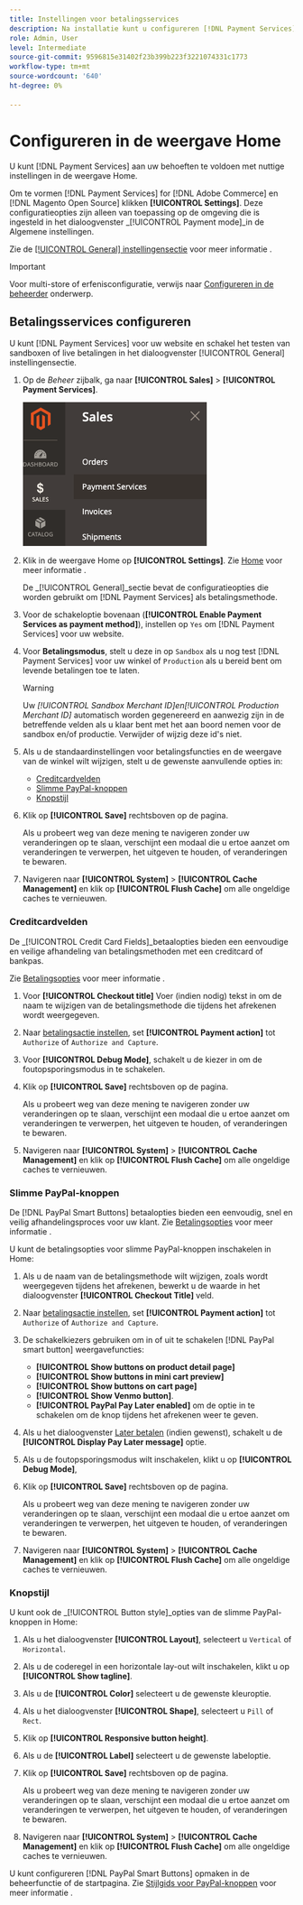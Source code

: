 ```yaml
---
title: Instellingen voor betalingsservices
description: Na installatie kunt u configureren [!DNL Payment Services] in het startpunt.
role: Admin, User
level: Intermediate
source-git-commit: 9596815e31402f23b399b223f3221074331c1773
workflow-type: tm+mt
source-wordcount: '640'
ht-degree: 0%

---
```


# Configureren in de weergave Home

U kunt [!DNL Payment Services] aan uw behoeften te voldoen met nuttige instellingen in de weergave Home.

Om te vormen [!DNL Payment Services] for [!DNL Adobe Commerce] en [!DNL Magento Open Source] klikken **[!UICONTROL Settings]**. Deze configuratieopties zijn alleen van toepassing op de omgeving die is ingesteld in het dialoogvenster _[!UICONTROL Payment mode]_in de Algemene instellingen.

Zie de [[!UICONTROL General] instellingensectie](#general-settings) voor meer informatie .

>[!IMPORTANT]
>
> Voor multi-store of erfenisconfiguratie, verwijs naar [Configureren in de beheerder](configure-admin.md) onderwerp.

## Betalingsservices configureren

U kunt [!DNL Payment Services] voor uw website en schakel het testen van sandboxen of live betalingen in het dialoogvenster [!UICONTROL General] instellingensectie.

1. Op de _Beheer_ zijbalk, ga naar **[!UICONTROL Sales]** > **[!UICONTROL Payment Services]**.

   ![Startweergave](assets/payment-services-menu-small.png)

1. Klik in de weergave Home op **[!UICONTROL Settings]**. Zie [Home](payments-home.md) voor meer informatie .

   De _[!UICONTROL General]_sectie bevat de configuratieopties die worden gebruikt om [!DNL Payment Services] als betalingsmethode.

1. Voor de schakeloptie bovenaan (**[!UICONTROL Enable Payment Services as payment method]**), instellen op `Yes` om [!DNL Payment Services] voor uw website.

1. Voor **Betalingsmodus**, stelt u deze in op `Sandbox` als u nog test [!DNL Payment Services] voor uw winkel of `Production` als u bereid bent om levende betalingen toe te laten.

   >[!WARNING]
   >
   >Uw _[!UICONTROL Sandbox Merchant ID]_en_[!UICONTROL Production Merchant ID]_ automatisch worden gegenereerd en aanwezig zijn in de betreffende velden als u klaar bent met het aan boord nemen voor de sandbox en/of productie. Verwijder of wijzig deze id&#39;s niet.

1. Als u de standaardinstellingen voor betalingsfuncties en de weergave van de winkel wilt wijzigen, stelt u de gewenste aanvullende opties in:

   - [Creditcardvelden](#credit-card-fields)
   - [Slimme PayPal-knoppen](#paypal-smart-buttons)
   - [Knopstijl](#button-style)

1. Klik op **[!UICONTROL Save]** rechtsboven op de pagina.

   Als u probeert weg van deze mening te navigeren zonder uw veranderingen op te slaan, verschijnt een modaal die u ertoe aanzet om veranderingen te verwerpen, het uitgeven te houden, of veranderingen te bewaren.

1. Navigeren naar **[!UICONTROL System]** > **[!UICONTROL Cache Management]** en klik op **[!UICONTROL Flush Cache]** om alle ongeldige caches te vernieuwen.

### Creditcardvelden

De _[!UICONTROL Credit Card Fields]_betaalopties bieden een eenvoudige en veilige afhandeling van betalingsmethoden met een creditcard of bankpas.

Zie [Betalingsopties](payments-options.md#paypal-smart-buttons) voor meer informatie .

1. Voor **[!UICONTROL Checkout title]** Voer (indien nodig) tekst in om de naam te wijzigen van de betalingsmethode die tijdens het afrekenen wordt weergegeven.
1. Naar [betalingsactie instellen](production.md#set-payment-services-as-payment-method), set **[!UICONTROL Payment action]** tot `Authorize` of `Authorize and Capture`.
1. Voor **[!UICONTROL Debug Mode]**, schakelt u de kiezer in om de foutopsporingsmodus in te schakelen.
1. Klik op **[!UICONTROL Save]** rechtsboven op de pagina.

   Als u probeert weg van deze mening te navigeren zonder uw veranderingen op te slaan, verschijnt een modaal die u ertoe aanzet om veranderingen te verwerpen, het uitgeven te houden, of veranderingen te bewaren.

1. Navigeren naar **[!UICONTROL System]** > **[!UICONTROL Cache Management]** en klik op **[!UICONTROL Flush Cache]** om alle ongeldige caches te vernieuwen.

### Slimme PayPal-knoppen

De [!DNL PayPal Smart Buttons] betaalopties bieden een eenvoudig, snel en veilig afhandelingsproces voor uw klant. Zie [Betalingsopties](payments-options.md#paypal-smart-buttons) voor meer informatie .

U kunt de betalingsopties voor slimme PayPal-knoppen inschakelen in Home:

1. Als u de naam van de betalingsmethode wilt wijzigen, zoals wordt weergegeven tijdens het afrekenen, bewerkt u de waarde in het dialoogvenster **[!UICONTROL Checkout Title]** veld.
1. Naar [betalingsactie instellen](production.md#set-payment-services-as-payment-method), set **[!UICONTROL Payment action]** tot `Authorize` of `Authorize and Capture`.
1. De schakelkiezers gebruiken om in of uit te schakelen [!DNL PayPal smart button] weergavefuncties:
   - **[!UICONTROL Show buttons on product detail page]**
   - **[!UICONTROL Show buttons in mini cart preview]**
   - **[!UICONTROL Show buttons on cart page]**
   - **[!UICONTROL Show Venmo button]**.
   - **[!UICONTROL PayPal Pay Later enabled]** om de optie in te schakelen om de knop tijdens het afrekenen weer te geven.

1. Als u het dialoogvenster [Later betalen](payments-options.md#pay-later-button) (indien gewenst), schakelt u de **[!UICONTROL Display Pay Later message]** optie.
1. Als u de foutopsporingsmodus wilt inschakelen, klikt u op **[!UICONTROL Debug Mode]**,
1. Klik op **[!UICONTROL Save]** rechtsboven op de pagina.

   Als u probeert weg van deze mening te navigeren zonder uw veranderingen op te slaan, verschijnt een modaal die u ertoe aanzet om veranderingen te verwerpen, het uitgeven te houden, of veranderingen te bewaren.

1. Navigeren naar **[!UICONTROL System]** > **[!UICONTROL Cache Management]** en klik op **[!UICONTROL Flush Cache]** om alle ongeldige caches te vernieuwen.

### Knopstijl

U kunt ook de _[!UICONTROL Button style]_opties van de slimme PayPal-knoppen in Home:

1. Als u het dialoogvenster **[!UICONTROL Layout]**, selecteert u `Vertical` of `Horizontal`.
1. Als u de coderegel in een horizontale lay-out wilt inschakelen, klikt u op **[!UICONTROL Show tagline]**.
1. Als u de **[!UICONTROL Color]** selecteert u de gewenste kleuroptie.
1. Als u het dialoogvenster **[!UICONTROL Shape]**, selecteert u `Pill` of `Rect`.
1. Klik op **[!UICONTROL Responsive button height]**.
1. Als u de **[!UICONTROL Label]** selecteert u de gewenste labeloptie.
1. Klik op **[!UICONTROL Save]** rechtsboven op de pagina.

   Als u probeert weg van deze mening te navigeren zonder uw veranderingen op te slaan, verschijnt een modaal die u ertoe aanzet om veranderingen te verwerpen, het uitgeven te houden, of veranderingen te bewaren.

1. Navigeren naar **[!UICONTROL System]** > **[!UICONTROL Cache Management]** en klik op **[!UICONTROL Flush Cache]** om alle ongeldige caches te vernieuwen.

U kunt configureren [!DNL PayPal Smart Buttons] opmaken in de beheerfunctie of de startpagina. Zie [Stijlgids voor PayPal-knoppen](https://developer.paypal.com/docs/checkout/standard/customize/buttons-style-guide/) voor meer informatie .
